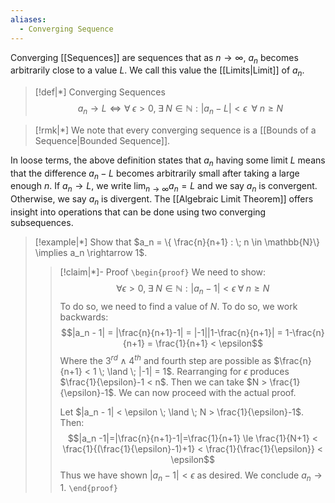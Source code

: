 ```yaml
---
aliases:
  - Converging Sequence
---
```

Converging [[Sequences]] are sequences that as $n \rightarrow \infty$, $a_n$ becomes arbitrarily close to a value $L$. We call this value the [[Limits|Limit]] of $a_n$. 

>[!def|*] Converging Sequences
>$$a_n \rightarrow L \iff \forall \; \epsilon > 0, \; \exists \; N \in \mathbb{N} : |a_n - L| < \epsilon \; \; \forall \; n \ge N$$

>[!rmk|*]
>We note that every converging sequence is a [[Bounds of a Sequence|Bounded Sequence]]. 

In loose terms, the above definition states that $a_n$ having some limit $L$ means that the difference $a_n - L$ becomes arbitrarily small after taking a large enough $n$. If $a_n \rightarrow L$, we write $\lim_{n \rightarrow \infty} a_n = L$ and we say $a_n$ is convergent. Otherwise, we say $a_n$ is divergent. 
The [[Algebraic Limit Theorem]] offers insight into operations that can be done using two converging subsequences. 

>[!example|*]
>Show that $a_n = \{ \frac{n}{n+1} : \; n \in \mathbb{N}\} \implies a_n \rightarrow 1$.
>>[!claim|*]- Proof
>>`\begin{proof}` We need to show: $$\forall \epsilon > 0, \; \exists \; N \in \mathbb{N} : |a_n - 1| < \epsilon \; \forall \; n \ge N$$To do so, we need to find a value of $N$. To do so, we work backwards:$$|a_n - 1| = |\frac{n}{n+1}-1| = |-1||1-\frac{n}{n+1}| = 1-\frac{n}{n+1} = \frac{1}{n+1} < \epsilon$$ Where the $3^{rd} \; \land \; 4^{th}$ and fourth step are possible as $\frac{n}{n+1} < 1 \; \land \; |-1| = 1$. Rearranging for $\epsilon$ produces $\frac{1}{\epsilon}-1 < n$. Then we can take $N > \frac{1}{\epsilon}-1$.
>>We can now proceed with the actual proof.
>> 
>>Let $|a_n - 1| < \epsilon \; \land \; N > \frac{1}{\epsilon}-1$. Then:$$|a_n -1|=|\frac{n}{n+1}-1|=\frac{1}{n+1} \le \frac{1}{N+1} < \frac{1}{(\frac{1}{\epsilon}-1)+1} < \frac{1}{\frac{1}{\epsilon}} < \epsilon$$ Thus we have shown $|a_n - 1| < \epsilon$ as desired. We conclude $a_n \rightarrow 1$.
>> `\end{proof}`
